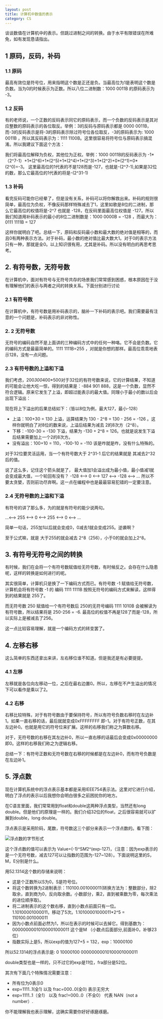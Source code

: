 ```yaml
---
layout: post
title: 计算机中数值的表示
category: CS
---
```


谈谈数值在计算机中的表示。但跳过进制之间的转换。由于水平有限错误在所难免，如有发现恳请指出。


## 1 原码，反码，补码

### 1.1 原码

最高有效位是符号位，用来指明这个数是正还是负。当最高位为1是表明这个数是负数。当为0的时候表示为正数。所以八位二进制数：1000 0011B 的原码表示为 -3。

### 1.2 反码

有的老师说，一个正数的反码表示同它的原码表示，而一个负数的反码表示是其对应整数的原码表示的各位取反。举例：3的反码与原码表示都是 0000 0011B，而-3的反码表示是将-3的原码表示除过符号位各位取反，-3的原码表示为: 1000 0011B ，所以其反码表示为：1111 1100B。这里很容易将符号位与原码表示搞混淆。所以我建议下面这个方法：

我们将最高位解释为负权，其他位为正权。举例：1000 0011B的反码表示为 -1*（2^7-1）+1*(2^6)+1*(2^5)+1*(2^4)+1*(2^3)+1*(2^2)+0*(2^1)+0*(2^0)=-3。 这里最高位的1代表的不是128而是-127，也就是-(2^7-1),如果是32位的数，那么它最高位的1代表的将是-(2^31-1)

### 1.3 补码

看完反码可能你已经晕了，但是没有关系，补码可以将你解救出来。补码的规则很简单，最高位为负权，不像反码那样特殊减去了1，这里如歌是8位的二进制，那么它最高位的权值将是-2^7 也就是 -128，在反码里面最高位权值是 -127。所以我们知道用补码表示的最小的8位二进制数是：1000 0000B = -128 ，而最大为：0111 1111B = 127

这样你就明白了吧。总结一下，原码和反码最小数和最大数的绝对值是相等的，而且0有两种表示方法。对于补码，最小数的绝对值比最大数大1。对于0的表示方法只有一种，那就是全0。以上知识很有用，尤其是补码。所以没有明白的再思考思考。


## 2. 有符号数，无符号数

在计算机中，面对有符号与无符号共存的场景我们常常感到困惑，根本原因在于没有理解他们的表示与两者之间的转换关系。下面分别进行讨论

### 2.1 有符号数

在计算机中，有符号数是用补码表示的，脑补一下补码的表示吧。我们需要最有注意的一个问题是，补码表示的非对称性。

### 2. 2 无符号数

无符号的编码自然不是上面讲的三种编码方式中的任何一种咯。它不会是负数。它的编码方式是最最简单的。1111 1111B=255 ，对就是你想的那样。最高位乖乖地表示128，没有一点问题。

### 2.3 有符号数的上溢和下溢

我们考虑，200*300*400*500对于32位的有符号数来说，它的计算结果，不知道的可能会让他大吃一惊，得到的结果是：-884 901 888，这是一个负数，显然不符合逻辑。原来它发生了上溢，即超过能表示的最大值。同理小于最小的数以后会出现下溢出：

现在将上下溢出的后果总结如下：（皆以8位为例，最大127，最小-128）

+ 上溢：100+30 = 130 上溢，运算结果为 130 - 2^8 = 130 - 256 = -126 。这样你就明白了对8位的数来说，上溢后结果为减去 2的8次方（2^8）。
+ 下移：-100-30 = -130 下溢，结果为 -130 + 2^8 = 126。也就是说发生下溢后结果需要加上一个2的8次方。
+ 没有溢出：100+10 = 110，-100-10 = -110  该是咋就是咋，没有什么特殊的。

对于32位要灵活运用，当一个有符号数大于 2^31-1 后它的结果就是 其减去2^32后的值。

说了这么多，记住这个箭头就是了， 最大值加1会溢出成为最小值，最小值减1就会变成最大值，一个轮回有没有？ -128 <--> 0 <--> 127 <--> -128 <--> ...  所以不要太贪婪，否则前功尽弃啊。这一点在编程中也是最最容易犯错的一定要注意。

### 2.4 无符号数的上溢和下溢

有符号的讲了那么多，为的就是有符号的能少说两句。

...<--> 255 <--> 0 <--> 255 <--> 0 <--> ...      

简单一句话，255加1以后就会变成0，0减去1就会变成255。逆袭啊？

至于公式嘛，就是 大于255的就会减去 2^8（256），小于0的就会加上2^8。


## 3. 有符号无符号之间的转换

有时候，我们在会将一个有符号数赋值给无符号数，有时候反之。会存在什么隐患呢，这样的转换是如何进行的呢。

其实很简单，计算机只是换了一下编码方式而已。有符号数 -1 赋值给无符号数，计算机会将有符号数 -1 的 编码 1111 1111B 按照无符号的编码方式来解读，这样得到的结果就是 255了。

而无符号数 250 赋值给一个有符号数后 250的无符号编码 1111 1010B 会被解读为有符号数，所以结果将是 250-256 = -6. 最高位的权值不再是128了而是-128，所以实际上是被减去了256。

这一点比较容易理解，就是一个编码方式的转变罢了。

## 4. 左移右移

这么简单的东西还拿出来讲，左右移位谁不知道。但是我还是有必要提提。

### 4.1 左移

左移就是各位向左移动一位，之后在最右边置0。所以，左移在不产生溢出的情况下可以看作是乘以了2。

### 4.2 右移

右移比较特殊，对于有符号数由于要保持符号，所以有符号负数右移时在左边补1。如果一直右移的话，最后就就变成0xFFFFFFFF 即-1。对于有符号正数，在其左边补0。也就是用它的符号位来扩展。这样的右移我们称之为算数右移。

对于，无符号数的右移在其左边补0，所以一直右移的话最后会变成0x00000000 即0。这样的右移我们称之为逻辑右移。

总结一下：有符号正数和无符号数在右移的时候都是在左边补0，而有符号负数是在左边补1。

## 5. 浮点数

现在计算机系统中的浮点表示基本都是采用IEEE754表示法。这里对它进行介绍，明白了浮点的表示以后我想你会明白很多之前困扰你的地方。

在C语言里面，我们常常用到float和double这两种浮点类型，当然还有long double。但是他们的原理是一样的。我们介绍32位的float，之后很容易就可以扩展到double，long double。

浮点表示是采用阶码，尾数，符号数这三个部分来表示一个浮点数的。看下图：


![浮点数的字节形式](http://img.blog.csdn.net/20150325225901575)

这个浮点数的值可以表示为 Value=(-1)^S*M*2^(exp-127)，（注意：因为exp表示的是一个无符号数，减去127可以让指数的范围为-127~128）。下面说明这里的S，M，E分别是什么。

用52.1314这个数的存储来说明：

+ 这是个正数所以S为0，S是符号位。
+ 将这个数转换为2进制表示：110100.001000011(转换方法为：整数部分，除2取余，直到商为0，反向取余数。小数部分，乘2，直到被乘数为零，每次乘法的进位顺序取)。
+ 将二进制表示的这个数右移，直到小数点前面只有一位。1.10100001000011，移动了5次。1.10100001000011*2^5 = 110100.001000011
+ 因为小数点前面必然为1，所以在表示的时候可以去掉它。得到基数为：00000000010100001000011 这个是M （小数点后面部分,前面补0，补够23位）
+ 指数实际上是5，所以exp的值为127+5 = 132，exp：10000100


所以52.1314的浮点表示是: 0 10000100 00000000010100001000011

double类型也是一样的，只不过它的exp是11位，fra部分是52位。

其次有下面几个特殊情况需要注意：

+ 所有位为0表示0
+ exp=1111..1(全1) 以及 frac=000..0(全0) 表示无穷大
+ exp=1111..1（全1） 以及 frac!=000..0（不全0） 代表 NAN（not a number）.

你不能理解我也表示理解，这确实需要你好好琢磨琢磨。
